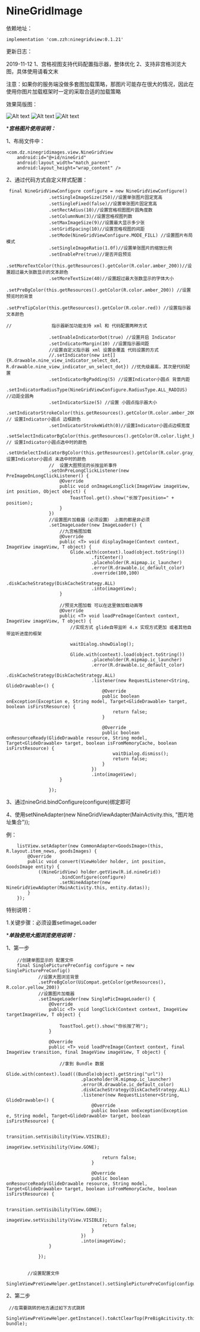 
# NineGridImage


依赖地址：

   
    implementation 'com.zzh:ninegridview:0.1.21'
    
    
    
    
更新日志：

2019-11-12
1、宫格视图支持代码配置指示器，整体优化
2、支持非宫格浏览大图，具体使用请看文末

注意：如果你的服务端没做多套图加载策略，那图片可能存在很大的情况，因此在使用你图片加载框架时一定的采取合适的加载策略



   

效果简版图：

![Alt text](https://github.com/zhengzaihong/NineGridImage/blob/master/Screenshots/pre.gif)
![Alt text](https://github.com/zhengzaihong/NineGridImage/blob/master/Screenshots/pre2.gif)
![Alt text](https://github.com/zhengzaihong/NineGridImage/blob/master/Screenshots/singlePic.gif)


****************************宫格图片使用说明：***************************



1、布局文件中：


    <com.dz.ninegridimages.view.NineGridView
        android:id="@+id/nineGrid"
        android:layout_width="match_parent"
        android:layout_height="wrap_content" />

        
2、通过代码方式自定义样式配置：


     final NineGridViewConfigure configure = new NineGridViewConfigure()
                    .setSingleImageSize(250)//设置单张图片固定宽高
                    .setSingleFixed(false)//设置单张图片固定宽高
                    .setRectAdius(10)//设置宫格视图图片圆角度数
                    .setColumnNum(3)//设置宫格视图列数
                    .setMaxImageSize(9)//设置最大显示多少张
                    .setGridSpacing(10)//设置宫格视图的间距
                    .setMode(NineGridViewConfigure.MODE_FILL) //设置图片布局模式
                    .setSingleImageRatio(1.0f)//设置单张图片的缩放比例
                    .setEnablePre(true)//是否开启预览
                    .setMoreTextColor(this.getResources().getColor(R.color.amber_200))//设置超过最大张数显示的文本颜色
                    .setMoreTextSize(40)//设置超过最大张数显示的字体大小
                    .setPreBgColor(this.getResources().getColor(R.color.amber_200)) //设置预览时的背景
                    .setPreTipColor(this.getResources().getColor(R.color.red)) //设置指示器文本颜色
    
    //               指示器新加功能支持 xml 和 代码配置两种方式
    
                    .setEnableIndicatorDot(true) //设置开启 Indicator
                    .setIndicatorMargin(10) //设置指示器间距
                    //设置自定义指示器 xml 设置会覆盖 代码设置的方式
                    //.setIndicator(new int[]{R.drawable.nine_view_indicator_select_dot, R.drawable.nine_view_indicator_un_select_dot}) //优先级最高，其次是代码配置
                    .setIndicatorBgPadding(5) //设置Indicator小圆点 背景内距
                    .setIndicatorRadiusType(NineGridViewConfigure.RadiusType.ALL_RADIUS) //边距全圆角
                    .setIndicatorSize(5) //设置 小圆点指示器大小
                    .setIndicatorStrokeColor(this.getResources().getColor(R.color.amber_200)) // 设置Indicator小圆点 边框颜色
                    .setIndicatorStrokeWidth(0)//设置Indicator小圆点边框宽度
                    .setSelectIndicatorBgColor(this.getResources().getColor(R.color.light_blue_200)) // 设置Indicator小圆点选中时的颜色
                    .setUnSelectIndicatorBgColor(this.getResources().getColor(R.color.gray_cc))//设置Indicator小圆点 未选中时的颜色
                    //  设置大图预览的长按监听事件
                    .setOnPreLongClickListener(new PreImageOnLongClickListener() {
                        @Override
                        public void onImageLongClick(ImageView imageView, int position, Object obejct) {
                            ToastTool.get().show("长按了position=" + position);
                        }
                    })
                    //设置图片加载器（必须设置） 上面的都是非必须
                    .setImageLoader(new ImageLoader() {
                        //九宫格图加载
                        @Override
                        public <T> void displayImage(Context context, ImageView imageView, T object) {
                            Glide.with(context).load(object.toString())
                                    .fitCenter()
                                    .placeholder(R.mipmap.ic_launcher)
                                    .error(R.drawable.ic_default_color)
                                    .override(100,100)
                                    .diskCacheStrategy(DiskCacheStrategy.ALL)
                                    .into(imageView);
                        }
    
                        //预览大图加载 可以在这里做加载动画等
                        @Override
                        public <T> void loadPreImage(Context context, ImageView imageView, T object) {
                            //实现方式 glide自带监听 4.x 实现方式更加 或者其他自带监听进度的框架
    
                            waitDialog.showDialog();
    
                            Glide.with(context).load(object.toString())
                                    .placeholder(R.mipmap.ic_launcher)
                                    .error(R.drawable.ic_default_color)
                                    .diskCacheStrategy(DiskCacheStrategy.ALL)
                                    .listener(new RequestListener<String, GlideDrawable>() {
                                        @Override
                                        public boolean onException(Exception e, String model, Target<GlideDrawable> target, boolean isFirstResource) {
                                            return false;
                                        }
    
                                        @Override
                                        public boolean onResourceReady(GlideDrawable resource, String model, Target<GlideDrawable> target, boolean isFromMemoryCache, boolean isFirstResource) {
                                            waitDialog.dismiss();
                                            return false;
                                        }
                                    })
                                    .into(imageView);
                        }
    
                    });

		

3、通过nineGrid.bindConfigure(configure)绑定即可

4、使用setNineAdapter(new NineGridViewAdapter(MainActivity.this, "图片地址集合"));
 
 例：


        listView.setAdapter(new CommonAdapter<GoodsImage>(this, R.layout.item_news, goodsImages) {
            @Override
            public void convert(ViewHolder holder, int position, GoodsImage entity) {
                ((NineGridView) holder.getView(R.id.nineGrid))
                        .bindConfigure(configure)
                        .setNineAdapter(new NineGridViewAdapter(MainActivity.this, entity.datas));
            }
        });


特别说明：

 1.关键步骤：必须设置setImageLoader
 
 




****************************单独使用大图浏览使用说明：***************************
 
1、第一步


        //创建单图显示的 配置文件
        final SinglePicturePreConfig configure = new SinglePicturePreConfig()
                //设置大图浏览背景
                .setPreBgColor(UiCompat.getColor(getResources(), R.color.yellow_200))
                //设置图片加载器
                .setImageLoader(new SinglePicImageLoader() {
                    @Override
                    public <T> void longClick(Context context, ImageView targetImageView, T object) {

                        ToastTool.get().show("你长按了哟");
                    }

                    @Override
                    public <T> void loadPreImage(Context context, final ImageView transition, final ImageView imageView, T object) {

                        //拿到 Bundle 数据
                        Glide.with(context).load(((Bundle)object).getString("url"))
                                .placeholder(R.mipmap.ic_launcher)
                                .error(R.drawable.ic_default_color)
                                .diskCacheStrategy(DiskCacheStrategy.ALL)
                                .listener(new RequestListener<String, GlideDrawable>() {
                                    @Override
                                    public boolean onException(Exception e, String model, Target<GlideDrawable> target, boolean isFirstResource) {

                                        transition.setVisibility(View.VISIBLE);
                                        imageView.setVisibility(View.GONE);

                                        return false;
                                    }

                                    @Override
                                    public boolean onResourceReady(GlideDrawable resource, String model, Target<GlideDrawable> target, boolean isFromMemoryCache, boolean isFirstResource) {

                                        transition.setVisibility(View.GONE);
                                        imageView.setVisibility(View.VISIBLE);
                                        return false;
                                    }
                                })
                                .into(imageView);
                    }

                });


            //设置配置文件
            SingleViewPreViewHelper.getInstance().setSinglePicturePreConfig(configure);




2、第二步


     //在需要跳转的地方通过如下方式跳转
     SingleViewPreViewHelper.getInstance().toActClearTop(PreBigAcitivity.this, bundle);